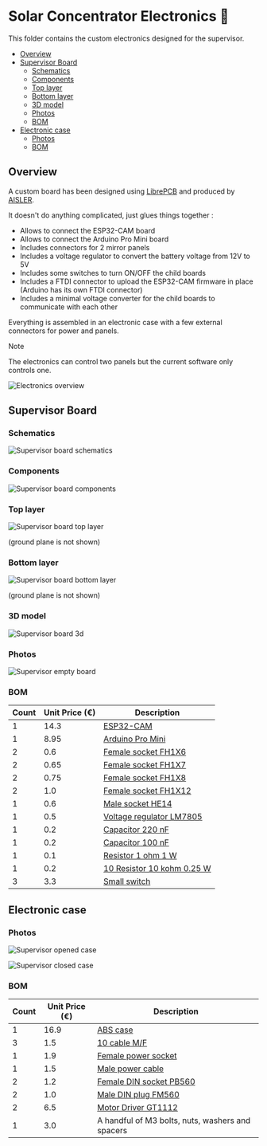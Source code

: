 # Solar Concentrator Electronics :electric_plug:

This folder contains the custom electronics designed for the supervisor.

- [Overview](#overview)
- [Supervisor Board](#supervisor-board)
    - [Schematics](#schematics)
    - [Components](#components)
    - [Top layer](#top-layer)
    - [Bottom layer](#bottom-layer)
    - [3D model](#3d-model)
    - [Photos](#photos)
    - [BOM](#bom)
- [Electronic case](#electronic-case)
    - [Photos](#photos)
    - [BOM](#bom)

## Overview

A custom board has been designed using [LibrePCB](https://librepcb.org) and produced by [AISLER](https://aisler.net).

It doesn't do anything complicated, just glues things together :
* Allows to connect the ESP32-CAM board
* Allows to connect the Arduino Pro Mini board
* Includes connectors for 2 mirror panels
* Includes a voltage regulator to convert the battery voltage from 12V to 5V
* Includes some switches to turn ON/OFF the child boards
* Includes a FTDI connector to upload the ESP32-CAM firmware in place (Arduino has its own FTDI connector)
* Includes a minimal voltage converter for the child boards to communicate with each other

Everything is assembled in an electronic case with a few external connectors for power and panels.

> [!NOTE]
> The electronics can control two panels but the current software only controls one.

![Electronics overview](doc/electronics_overview_chart.svg)

## Supervisor Board

### Schematics

![Supervisor board schematics](doc/supervisor_schematics.png)

### Components

![Supervisor board components](doc/supervisor_board_components.png)

### Top layer

![Supervisor board top layer](doc/supervisor_board_top_layer.png)

(ground plane is not shown)

### Bottom layer

![Supervisor board bottom layer](doc/supervisor_board_bottom_layer.png)

(ground plane is not shown)

### 3D model

![Supervisor board 3d](doc/supervisor_board_3d_model.png)

### Photos

![Supervisor empty board](doc/supervisor_board_photo.jpg)

### BOM

| Count | Unit Price (€) | Description
| ----- | -------------- | -----------
| 1     | 14.3           | [ESP32-CAM](https://www.gotronic.fr/art-module-esp32-cam-32630.htm)
| 1     | 8.95           | [Arduino Pro Mini](https://www.gotronic.fr/art-carte-dfrduino-pro-mini-dfr0159-19247.htm)
| 2     | 0.6            | [Female socket FH1X6](https://www.gotronic.fr/art-connecteur-fh1x6-22732.htm)
| 2     | 0.65           | [Female socket FH1X7](https://www.gotronic.fr/art-connecteur-fh1x7-22733.htm)
| 2     | 0.75           | [Female socket FH1X8](https://www.gotronic.fr/art-connnecteur-fh1x8-22734.htm)
| 2     | 1.0            | [Female socket FH1X12](https://www.gotronic.fr/art-connecteur-fh1x12-24494.htm)
| 1     | 0.6            | [Male socket HE14](https://www.gotronic.fr/art-connecteur-he14-mh100-4457.htm)
| 1     | 0.5            | [Voltage regulator LM7805](https://www.gotronic.fr/art-l7805cv-1578.htm)
| 1     | 0.2            | [Capacitor 220 nF](https://www.gotronic.fr/art-condensateur-lcc-220-nf-3271.htm)
| 1     | 0.2            | [Capacitor 100 nF](https://www.gotronic.fr/art-condensateur-lcc-100-nf-66.htm)
| 1     | 0.1            | [Resistor 1 ohm 1 W](https://www.gotronic.fr/art-resistance-carbone-1w-1-0-8486-2713.htm)
| 1     | 0.2            | [10 Resistor 10 kohm 0.25 W](https://www.gotronic.fr/art-10-resistances-1-4w-10k-8486-19.htm)
| 3     | 3.3            | [Small switch](https://www.conrad.fr/fr/p/interrupteur-a-levier-250-v-ac-0-15-a-1-x-on-on-611a-permanent-1-pcs-1566114.html)

## Electronic case

### Photos

![Supervisor opened case](doc/supervisor_opened_case_photo.jpg)

![Supervisor closed case](doc/supervisor_closed_case_photo.jpg)

### BOM

| Count | Unit Price (€) | Description
| ----- | -------------- | -----------
| 1     | 16.9           | [ABS case](https://www.gotronic.fr/art-boitier-abs-etanche-g214cmf-33575.htm)
| 3     | 1.5            | [10 cable M/F](https://www.gotronic.fr/art-pack-de-10-cables-de-connexion-m-f-bbj21-27098.htm)
| 1     | 1.9            | [Female power socket](https://www.gotronic.fr/art-embase-alim-sc215-123.htm)
| 1     | 1.5            | [Male power cable](https://www.gotronic.fr/art-2-cordons-d-alim-5-5-x-2-1-mm-male-22394.htm)
| 2     | 1.2            | [Female DIN socket PB560](https://www.gotronic.fr/art-embase-pb560-4764.htm)
| 2     | 1.0            | [Male DIN plug FM560](https://www.gotronic.fr/art-fiche-din-fm560-4748.htm)
| 2     | 6.5            | [Motor Driver GT1112](https://www.gotronic.fr/art-commande-de-2-moteurs-gt1112-26137.htm)
| 1     | 3.0            | A handful of M3 bolts, nuts, washers and spacers
